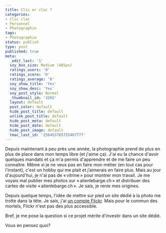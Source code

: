 ```yaml
---
title: Clic or clac ?
categories:
- Clic clac
- Personnel
- Photographie
tags:
- Photographie
status: publish
type: post
published: true
meta:
  _edit_last: '1'
  soy_box_size: Medium (485px)
  ratings_users: '0'
  ratings_score: '0'
  ratings_average: '0'
  soy_show_title: 'Yes'
  soy_show_desc: 'Yes'
  soy_post_style: Normal
  _thumbnail_id: '3265'
  layout: default
  post_color: default
  hide_post_title: default
  unlink_post_title: default
  hide_post_meta: default
  hide_post_date: default
  hide_post_image: default
  tmac_last_id: '256453785755467777'
---
```

Depuis maintenant à peu près une année, la photographie prend de plus en plus de place dans mon temps libre (et j'aime ça). J'ai eu la chance d'avoir quelques mandats et ça m'a permis d'apprendre et de me faire un peu connaitre. Même si je ne veux pas en faire mon métier (en tout cas pour l'instant), c'est un hobby qui me plait et j’aimerais en faire plus. Mais au jour d'aujourd'hui, je n'ai pas de « vitrine » pour montrer mon travail. Je me voyais mal publier mes photos sur « alienlebarge.ch » et distribuer des cartes de visite « alienlebarge.ch ». Je sais, je renie mes origines.

Depuis quelque temps, l'idée de mettre sur pied un site dédié à la photo me trotte dans la tête. Je sais, j'ai <a href="https://www.flickr.com/photos/alienlebarge/">un compte Flickr</a>. Mais pour le commun des mortels, Flickr n'est pas des plus accessible.

Bref, je me pose la question si ce projet mérite d'investir dans un site dédié.

Vous en pensez quoi?

